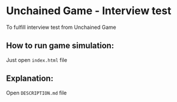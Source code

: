 # Unchained Game - Interview test
To fulfill interview test from Unchained Game

## How to run game simulation:
Just open ```index.html``` file

## Explanation:
Open ```DESCRIPTION.md``` file
